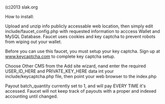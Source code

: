 (c)2013 slak.org

How to install:

Upload and unzip info publicly accessable web location, then simply edit 
include/faucet_config.php with requested information to acccess Wallet and
MySQL Database. Faucet uses cookies and key captcha to prevent robots from
wiping out your wallet. 

Before you can use this faucet, you must setup your key captcha. Sign up at 
www.keycaptcha.com to complete key captcha setup. 

Choose Other CMS from the Add site wizard, nand enter the required USER_ID_HERE 
and PRIVATE_KEY_HERE data int your include/keycaptcha.php file, then point your 
web browser to the index.php

Payout batch_quantity currently set to 1, and will pay EVERY TIME it's accessed.
Faucet will not keep track of payouts with a proper and indexed accounting until changed. 



